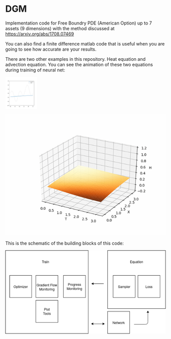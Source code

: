 # DGM

Implementation code for Free Boundry PDE (American Option) up to 7 assets (9 dimensions) with the method discussed at https://arxiv.org/abs/1708.07469

You can also find a finite difference matlab code that is useful when you are going to see how accurate are your results.

There are two other examples in this repository. Heat equation and advection equation. You can see the animation of these two equations during training of neural net:

<img src="https://github.com/pooyasf/DGM/blob/main/Advection/anim/advection_anim.gif?raw=true" width="100" height="100">

![Block Diagram for Library](https://github.com/pooyasf/DGM/blob/main/Heat/anim/heat_anim.gif?raw=true)


This is the schematic of the building blocks of this code:

![Block Diagram for Library](https://github.com/pooyasf/DGM/blob/main/Docs/LibraryDiagram.png?raw=true)
